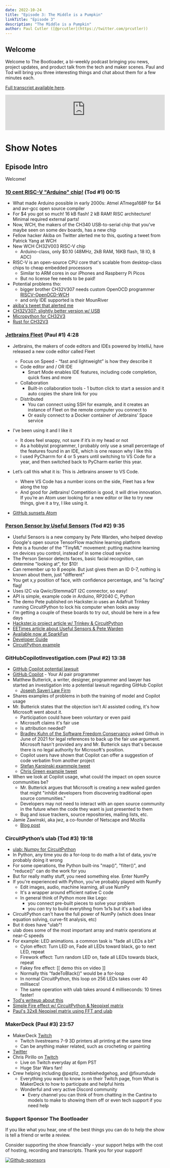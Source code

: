```yaml
---
date: 2022-10-24
title: "Episode 3: The Middle is a Pumpkin"
linkTitle: "Episode 3"
description: "The Middle is a Pumpkin"
author: Paul Cutler ([@prcutler](https://twitter.com/prcutler))
---
```

## Welcome
Welcome to The Bootloader, a bi-weekly podcast bringing you news, project updates, and product talk
from the tech and maker scenes.  Paul and Tod will bring you three interesting things and chat about them for a few minutes each.

[Full transcript available here](https://thebootloader.net/blog/2022/10/24/episode-3-transcript/).

<iframe width="100%" height="112" frameborder="0" scrolling="no" style="width: 100%; height: 112px;  overflow: hidden;" src="https://www.circuitpythonshow.com/@thebootloader/episodes/the-middle-is-a-pumpkin-j0mtw/embed/dark"></iframe>

# Show Notes

## Episode Intro
Welcome!

### [10 cent RISC-V "Arduino" chip!](https://twitter.com/Patrick_RISCV/status/1580384430996484101) (Tod #1) 00:15
* What made Arduino possible in early 2000s: Atmel ATmega168P for $4 and avr-gcc open source compiler
* For $4 you got so much! 16 kB flash! 2 kB RAM! RISC architecture! Minimal required external parts!
* Now, WCH, the makers of the CH340 USB-to-serial chip that you've maybe seen on some dev boards, has a new chip
* Fellow hacker Akiba on Twitter alerted me to this, quoting a tweet from Patrick Yang at WCH
* New WCH CH32V003 RISC-V chip
  * Arduino-class, only $0.10 (48MHz, 2kB RAM, 16KB flash, 18 IO, 8 ADC)
* RISC-V is an open-source CPU core that's scalable from desktop-class chips to cheap embedded processors
  * Similar to ARM cores in our iPhones and Raspberry Pi Picos
  * But no license fee needs to be paid!
* Potential problems tho:
  * bigger brother CH32V307 needs custom OpenOCD programmer [RISCV-OpenOCD-WCH](https://github.com/newbrain/riscv-openocd-wch)
  * and only IDE supported is their MounRiver
* [akiba's tweet that alerted me](https://twitter.com/freaklabs/status/1580560030146867200)
* [CH32V307: slightly better version w/ USB](https://github.com/openwch/ch32v307)
* [Micropython for CH32V3](https://github.com/r4d10n/micropython-wch-ch32v307/tree/master/ports/whc)
* [Rust for CH32V3](https://docs.rs/ch32v3/latest/ch32v3/)


### [Jetbrains Fleet](https://www.jetbrains.com/fleet/) (Paul #1) 4:28
* Jetbrains, the makers of code editors and IDEs powered by IntelliJ, have released a new code editor called Fleet
  * Focus on Speed - “fast and lightweight” is how they describe it
  * Code editor and / OR IDE
    * Smart Mode enables IDE features, including code completion, quick fixes and more
  * Collaboration
    * Built-in collaboration tools - 1 button click to start a session and it auto copies the share link for you
  * Distributed
    * You can connect using SSH for example, and it creates an instance of Fleet on the remote computer you connect to
    * Or easily connect to a Docker container of Jetbrains’ Space service

* I’ve been using it and I like it
  * It does feel snappy, not sure if it’s in my head or not
  * As a hobbyist programmer, I probably only use a small percentage of the features found in an IDE, which is one reason why I like this
  * I used PyCharrm for 4 or 5 years until switching to VS Code for a year, and then switched back to PyCharm earlier this year.
* Let’s call this what it is:  This is Jetbrains answer to VS Code.
  * Where VS Code has a number icons on the side, Fleet has a few along the top
  * And good for Jetbrains! Competition is good, it will drive innovation.  If you’re an Atom user looking for a new editor or like to try new things, give it a try, I like using it.
* [GitHub sunsets Atom](https://github.blog/2022-06-08-sunsetting-atom/)

### [Person Sensor by Useful Sensors](https://www.sparkfun.com/products/21231) (Tod #2) 9:35
* Useful Sensors is a new company by Pete Warden, who helped develop Google's open source TensorFlow machine learning platform
* Pete is a founder of the "TinyML" movement: putting machine learning on devices you control, instead of in some cloud service
* The Person Sensor detects faces, basic facial recognition, can determine "looking at", for $10!
* Can remember up to 8 people. But just gives them an ID 0-7, nothing is known about them, just "different"
* You get x,y position of face, with confidence percentage, and "is facing" flag!
* Uses I2C via Qwiic/StemmaQT I2C connector, so easy!
* API is simple, example code in Arduino, RP2040 C, Python
* The demo Pete published on Hackster.io uses an Adafruit Trinkey running CircuitPython to lock his computer when looks away
* I'm getting a couple of these boards to try out, should be here in a few days
* [Hackster.io project article w/ Trinkey & CircuitPython](https://www.hackster.io/petewarden/auto-lock-your-laptop-screen-with-a-person-sensor-7e0a35)
* [EETimes article about Useful Sensors & Pete Warden](https://www.eetimes.com/pete-wardens-startup-puts-ai-in-the-sensor/)
* [Available now at SparkFun](https://www.sparkfun.com/products/21231)
* [Developer Guide](https://github.com/usefulsensors/person_sensor_docs/blob/main/README.md)
* [CircuitPython example](https://github.com/usefulsensors/person_sensor_screen_lock/blob/main/code.py)

### GitHubCopilotInvestigation.com (Paul #2) 13:38
* [GitHub Copilot potential lawsuit](https://githubcopilotinvestigation.com/)
* [GitHub Copilot](https://github.com/features/copilot) - Your AI pair programmer
* Matthew Butterick, a writer, designer, programmer and lawyer has started an investigation into a potential lawsuit regarding GitHub Copilot
  * [Joseph Saveri Law Firm](https://www.saverilawfirm.com/our-cases/github-copilot-intellectual-property-investigation)
* Shares examples of problems in both the training of model and Copilot usage
* Mr. Butterick states that the objection isn't AI assisted coding, it's how Microsoft went about it.
  * Participation could have been voluntary or even paid
  * Microsoft claims it's fair use
  * Is attribution needed?
  * [Bradley Kuhn of the Software Freedom Conservancy](https://sfconservancy.org/blog/2022/feb/03/github-copilot-copyleft-gpl/) asked Github in June of 2021 for legal references to back up the fair use argument.  Microsoft hasn't provided any and Mr. Butterick says that's because there is no legal authority for Microsoft's position.
  * Copilot users have shown that Copilot can offer a suggestion of code verbatim from another project
  * [Stefan Karpinski exammple tweet](https://twitter.com/stefankarpinski/status/1410971061181681674)
  * [Chris Green example tweet](https://twitter.com/ChrisGr93091552/status/1539731632931803137)
* When we look at Copilot usage, what could the impact on open source communities be?
  * Mr. Butterick argues that Microsoft is creating a new walled garden that might "inhibit developers from discovering traditional open source communities."
  * Developers may not need to interact with an open source community in the future when the code they want is just presented to them
  * Bug and issue trackers, source repositories, mailing lists, etc.
* Jamie Zawinski, aka jwz, a co-founder of Netscape and Mozilla
  * [Blog post](https://www.jwz.org/blog/2022/10/copilot-lawsuit/)


### CircuitPython’s ulab (Tod #3) 19:18
* [ulab: Numpy for CircuitPython](https://learn.adafruit.com/ulab-crunch-numbers-fast-with-circuitpython)
* In Python, any time you do a for-loop to do math a list of data, you're probably doing it wrong
* For some operations, the Python built-ins "map()", "filter()", and "reduce()" can do the work for you
* But for really mathy stuff, you need something else.  Enter NumPy
* If you're experienced with Python, you've probably played with NumPy
  * Edit images, audio, machine learning, all use NumPy
  * It's a wrapper around efficient native C code
  * In general think of Python more like Lego:
    * you connect pre-built pieces to solve your problem
    * you _can_ try to build everytihng from 1x1s but it's a bad idea
* CircuitPython can't have the full power of NumPy  (which does linear equation solving, curve-fit analysis, etc)
* But it does have "ulab"!
* ulab does some of the most important array and matrix operations at near-C speeds
* For example: LED animations. a common task is "fade all LEDs a bit"
  * Cylon effect: Turn LED on, Fade all LEDs toward black, go to next LED, repeat
  * Firework effect: Turn random LED on, fade all LEDs towards black, repeat
  * Fakey fire effect: [[ demo this on video ]]
  * Normally this "fadeToBlack()" would be a for-loop
  * In normal CircuitPython, this loop on 256 LEDs takes over 40 millisecs!
  * The same operation with ulab takes around 4 milliseconds:  10 times faster!
* [Tod's writeup about this](https://todbot.com/blog/2022/10/21/speed-up-circuitpython-led-animations-10x/)
* [Simple Fire effect w/ CircuitPython & Neopixel matrix](https://twitter.com/todbot/status/1580695498079420416)
* [Paul's 32x8 Neopixel matrix using FFT and ulab](https://twitter.com/prcutler/status/1582419704119164929)


### MakerDeck (Paul #3) 23:57
* MakerDeck [Twitch](https://www.twitch.tv/makerdeck)
  * Twitch livestreams 7-9 3D printers all printing at the same time
  * Can be anything maker related, such as crocheting or painting
* [Twitter](https://twitter.com/makerdeck)
* Chris Pirillo on [Twitch](https://www.twitch.tv/ChrisPirillo)
  * Live on Twitch everyday at 6pm PST
  * Huge Star Wars fan!
* Crew helping including @pezliz, zombiehedgehog, and @fixumdude
  * Everything you want to know is on their Twitch page, from What is MakerDeck to how to participate and helpful hints
  * Wonderful and very active Discord community
    * Every channel you can think of from chatting in the Cantina to models to make to showing them off or even tech support if you need help

### Support Sponsor The Bootloader

If you like what you hear, one of the best things you can do to help the show is tell a friend or write a review.

Consider supporting the show financially - your support helps with the cost of hosting, recording and transcripts.  Thank you for your support!

[![Github-sponsors](https://img.shields.io/badge/sponsor-30363D?style=for-the-badge&logo=GitHub-Sponsors&logoColor=#EA4AAA)](https://github.com/sponsors/prcutler)
